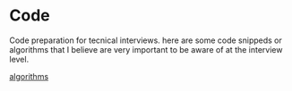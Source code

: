 # Code
Code preparation for tecnical interviews. here are some code snippeds or algorithms that I believe are very important to be aware of at the interview level. 

[algorithms](algorithms.mdb)

